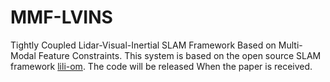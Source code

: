 # MMF-LVINS
Tightly Coupled Lidar-Visual-Inertial SLAM Framework Based on Multi-Modal Feature Constraints. This system is based on the open source SLAM framework [lili-om](https://github.com/KIT-ISAS/lili-om). The code will be released When the paper is received. 

